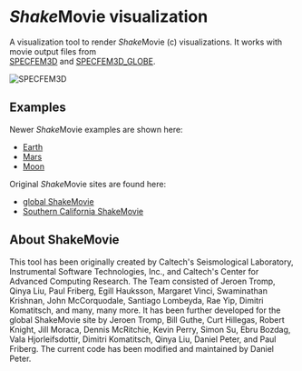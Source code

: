 # *Shake*Movie visualization

A visualization tool to render *Shake*Movie (c) visualizations. 
It works with movie output files from  
[SPECFEM3D](https://github.com/geodynamics/specfem3d) and 
[SPECFEM3D_GLOBE](https://github.com/geodynamics/specfem3d_globe).


 <!-- raw image: https://raw.githubusercontent.com/wiki/geodynamics/specfem3d/figures/specfem3d.jpg -->
 ![SPECFEM3D](https://raw.githubusercontent.com/wiki/geodynamics/specfem3d/figures/specfem3d.jpg "SPECFEM3D Los Angeles screenshot") 


## Examples

Newer *Shake*Movie examples are shown here:
- [Earth](https://youtu.be/gTd_bml5Zik)
- [Mars](https://youtu.be/ilna9RAX6r8)
- [Moon](https://youtu.be/j0x_eXAdvzs)

Original *Shake*Movie sites are found here:
- [global ShakeMovie](https://global.shakemovie.princeton.edu) 
- [Southern California ShakeMovie](http://www.shakemovie.caltech.edu) 


## About ShakeMovie

This tool has been originally created by Caltech's Seismological Laboratory, Instrumental Software Technologies, Inc., 
and Caltech's Center for Advanced Computing Research. The Team consisted of
Jeroen Tromp, Qinya Liu, Paul Friberg, Egill Hauksson, Margaret Vinci, Swaminathan Krishnan, 
John McCorquodale, Santiago Lombeyda, Rae Yip, Dimitri Komatitsch, and many, many more.
It has been further developed for the global ShakeMovie site by Jeroen Tromp, Bill Guthe, Curt Hillegas, 
Robert Knight, Jill Moraca, Dennis McRitchie, Kevin Perry, Simon Su, Ebru Bozdag, Vala Hjorleifsdottir, 
Dimitri Komatitsch, Qinya Liu, Daniel Peter, and Paul Friberg. 
The current code has been modified and maintained by Daniel Peter.


